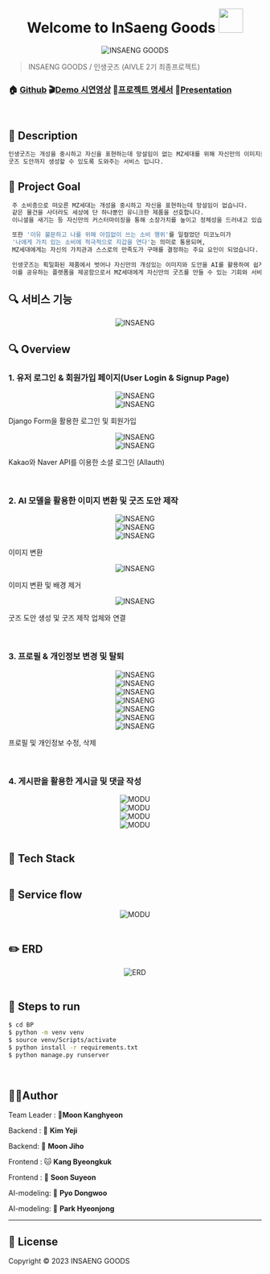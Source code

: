 <h1 align="center">Welcome to InSaeng Goods <img src="https://raw.githubusercontent.com/MartinHeinz/MartinHeinz/master/wave.gif" width="48px"></h1>
<p>
</p>
<center>
    <img src="./README.assets/Logo.png" alt="INSAENG GOODS" style="zoom:100%;" align="center"/>
</center>





> INSAENG GOODS / 인생굿즈 (AIVLE 2기 최종프로젝트)

### 🏠 [Github]() :clapper:[Demo 시연영상]() :page_with_curl:[프로젝트 명세서]() :microphone:[Presentation]()

<br>

## 📕 Description

```sh
인생굿즈는 개성을 중시하고 자신을 표현하는데 망설임이 없는 MZ세대를 위해 자신만의 이미지를 일러스트화 하고
굿즈 도안까지 생성할 수 있도록 도와주는 서비스 입니다.
```



## :pushpin: Project Goal

```sh
 주 소비층으로 떠오른 MZ세대는 개성을 중시하고 자신을 표현하는데 망설임이 없습니다.
 같은 물건을 사더라도 세상에 단 하나뿐인 유니크한 제품을 선호합니다. 
 이니셜을 새기는 등 자신만의 커스터마이징을 통해 소장가치를 높이고 정체성을 드러내고 있습니다.

 또한 '이유 불문하고 나를 위해 아낌없이 쓰는 소비 행위'를 일컬었던 미코노미가
 '나에게 가치 있는 소비에 적극적으로 지갑을 연다'는 의미로 통용되며,
 MZ세대에게는 자신의 가치관과 스스로의 만족도가 구매를 결정하는 주요 요인이 되었습니다.
 
 인생굿즈는 획일화된 제품에서 벗어나 자신만의 개성있는 이미지와 도안을 AI를 활용하여 쉽게 생성하고
 이를 공유하는 플랫폼을 제공함으로서 MZ세대에게 자신만의 굿즈를 만들 수 있는 기회와 서비스를 제공합니다.
```



## :mag: 서비스 기능

<center>
    <img src="./README.assets/requirements.png" alt="INSAENG"  align="center"/>
</center>


## :mag: Overview

### 1. 유저 로그인  & 회원가입 페이지(User Login & Signup Page) 

<center>
    <img src="./README.assets/1.png" alt="INSAENG"/>
</center>

<center>
    <img src="./README.assets/2.png" alt="INSAENG"/>
</center>

Django Form을 활용한 로그인 및 회원가입

<center>
    <img src="./README.assets/3.png" alt="INSAENG"/>
</center>

<center>
    <img src="./README.assets/4.png" alt="INSAENG"/>
</center>


Kakao와 Naver API를 이용한 소셜 로그인 (Allauth)

<br>

### 2. AI 모델을 활용한 이미지 변환 및 굿즈 도안 제작

<center>
    <img src="./README.assets/5.png" alt="INSAENG"/>
</center>

<center>
    <img src="./README.assets/6.png" alt="INSAENG"/>
</center>

<center>
    <img src="./README.assets/7.png" alt="INSAENG"/>
</center>

이미지 변환

<center>
    <img src="./README.assets/8.png" alt="INSAENG"/>
</center>


이미지 변환 및 배경 제거

<center>
    <img src="./README.assets/10.png" alt="INSAENG"/>
</center>


굿즈 도안 생성 및 굿즈 제작 업체와 연결

<br>

### 3. 프로필 & 개인정보 변경 및 탈퇴

<center>
    <img src="./README.assets/11.png" alt="INSAENG"/>
</center>

<center>
    <img src="./README.assets/12.png" alt="INSAENG"/>
</center>

<center>
    <img src="./README.assets/13.png" alt="INSAENG"/>
</center>

<center>
    <img src="./README.assets/14.png" alt="INSAENG"/>
</center>

<center>
    <img src="./README.assets/15.png" alt="INSAENG"/>
</center>

<center>
    <img src="./README.assets/16.png" alt="INSAENG"/>
</center>

<center>
    <img src="./README.assets/17.png" alt="INSAENG"/>
</center>

프로필 및 개인정보 수정, 삭제

<br>

### 4. 게시판을 활용한 게시글 및 댓글 작성

<center>
    <img src="./README.assets/21.png" alt="MODU"/>
</center>

<center>
    <img src="./README.assets/22.png" alt="MODU"/>
</center>

<center>
    <img src="./README.assets/23.png" alt="MODU"/>
</center>

<center>
    <img src="./README.assets/24.png" alt="MODU"/>
</center>

<br>



## :wrench: Tech Stack


<center>
    <img src="./README.assets/stack.png" alt=""/>
</center>



## 🛶 Service flow

<center>
    <img src="./README.assets/flow.png" alt="MODU"/>
</center>

<br>

## :pencil2: ERD

<center>
    <img src="./README.assets/erd.png" alt="ERD"/>
</center>
<br>

## :runner: Steps to run

```bash
$ cd BP
$ python -m venv venv
$ source venv/Scripts/activate
$ python install -r requirements.txt
$ python manage.py runserver
```

<br>

## 🤼‍♂️Author

Team Leader : 🐯**Moon Kanghyeon**

Backend : 🐶 **Kim Yeji**

Backend: 🐺 **Moon Jiho**

Frontend : 🐱 **Kang Byeongkuk**

Frontend : 🦁 **Soon Suyeon**

AI-modeling: 🐹 **Pyo Dongwoo**

AI-modeling: 🐸 **Park Hyeonjong**

<hr>

## 📝 License

Copyright © 2023  INSAENG GOODS  <br>

